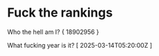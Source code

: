 # Fuck the rankings

Who the hell am I?
{ 18902956 }

What fucking year is it?
[ 2025-03-14T05:20:00Z ]
